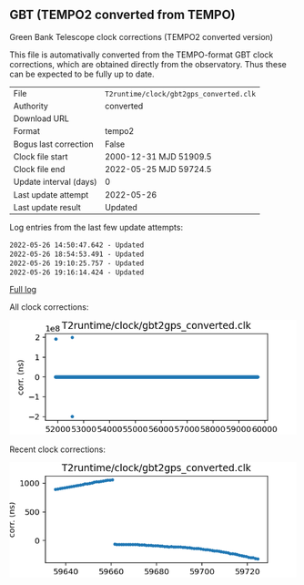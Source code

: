 
GBT (TEMPO2 converted from TEMPO)
---------------------------
Green Bank Telescope clock corrections (TEMPO2 converted version)

This file is automativally converted from the TEMPO-format GBT
clock corrections, which are obtained directly from the observatory.
Thus these can be expected to be fully up to date.

|     |     |
|:--- |:--- |
| File | `T2runtime/clock/gbt2gps_converted.clk` |
| Authority | converted |
| Download URL | <None> |
| Format | tempo2 |
| Bogus last correction | False |
| Clock file start | 2000-12-31 MJD 51909.5 |
| Clock file end | 2022-05-25 MJD 59724.5 |
| Update interval (days) | 0 |
| Last update attempt | 2022-05-26 |
| Last update result | Updated |

Log entries from the last few update attempts:
```
2022-05-26 14:50:47.642 - Updated
2022-05-26 18:54:53.491 - Updated
2022-05-26 19:10:25.757 - Updated
2022-05-26 19:16:14.424 - Updated
```
[Full log](https://raw.githubusercontent.com/nanograv/pulsar-clock-corrections/main/log/T2runtime/clock/gbt2gps_converted.clk.log)


All clock corrections:

![plot of all clock corrections](gbt2gps_converted.clk.png "All corrections")

Recent clock corrections:

![plot of recent clock corrections](gbt2gps_converted.clk.short.png "Recent corrections")

